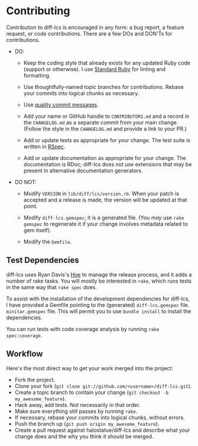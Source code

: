 # Contributing

Contribution to diff-lcs is encouraged in any form: a bug report, a feature
request, or code contributions. There are a few DOs and DON'Ts for
contributions.

- DO:

  - Keep the coding style that already exists for any updated Ruby code (support
    or otherwise). I use [Standard Ruby][standardrb] for linting and formatting.

  - Use thoughtfully-named topic branches for contributions. Rebase your commits
    into logical chunks as necessary.

  - Use [quality commit messages][qcm].

  - Add your name or GitHub handle to `CONTRIBUTORS.md` and a record in the
    `CHANGELOG.md` as a separate commit from your main change. (Follow the style
    in the `CHANGELOG.md` and provide a link to your PR.)

  - Add or update tests as appropriate for your change. The test suite is
    written in [RSpec][rspec].

  - Add or update documentation as appropriate for your change. The
    documentation is RDoc; diff-lcs does not use extensions that may be present
    in alternative documentation generators.

- DO NOT:

  - Modify `VERSION` in `lib/diff/lcs/version.rb`. When your patch is accepted
    and a release is made, the version will be updated at that point.

  - Modify `diff-lcs.gemspec`; it is a generated file. (You _may_ use
    `rake gemspec` to regenerate it if your change involves metadata related to
    gem itself).

  - Modify the `Gemfile`.

## Test Dependencies

diff-lcs uses Ryan Davis's [Hoe][Hoe] to manage the release process, and it adds
a number of rake tasks. You will mostly be interested in `rake`, which runs
tests in the same way that `rake spec` does.

To assist with the installation of the development dependencies for diff-lcs, I
have provided a Gemfile pointing to the (generated) `diff-lcs.gemspec` file.
`minitar.gemspec` file. This will permit you to use `bundle install` to install
the dependencies.

You can run tests with code coverage analysis by running `rake spec:coverage`.

## Workflow

Here's the most direct way to get your work merged into the project:

- Fork the project.
- Clone your fork (`git clone git://github.com/<username>/diff-lcs.git`).
- Create a topic branch to contain your change
  (`git checkout -b my_awesome_feature`).
- Hack away, add tests. Not necessarily in that order.
- Make sure everything still passes by running `rake`.
- If necessary, rebase your commits into logical chunks, without errors.
- Push the branch up (`git push origin my_awesome_feature`).
- Create a pull request against halostatue/diff-lcs and describe what your
  change does and the why you think it should be merged.

[hoe]: https://github.com/seattlerb/hoe
[qcm]: http://tbaggery.com/2008/04/19/a-note-about-git-commit-messages.html
[release-gem]: https://github.com/rubygems/release-gem
[rspec]: http://rspec.info/documentation/
[standardrb]: https://github.com/standardrb/standard
